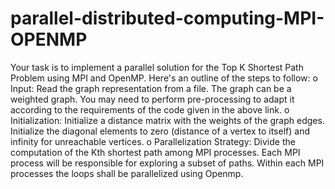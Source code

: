 # parallel-distributed-computing-MPI-OPENMP

Your task is to implement a parallel solution for the Top K
Shortest Path Problem using MPI and OpenMP. Here's an outline of the steps to
follow:
o Input: Read the graph representation from a file. The graph can be a weighted
graph. You may need to perform pre-processing to adapt it according to the
requirements of the code given in the above link.
o Initialization: Initialize a distance matrix with the weights of the graph edges.
Initialize the diagonal elements to zero (distance of a vertex to itself) and
infinity for unreachable vertices.
o Parallelization Strategy: Divide the computation of the Kth shortest path
among MPI processes. Each MPI process will be responsible for exploring a
subset of paths. Within each MPI processes the loops shall be parallelized
using Openmp.
